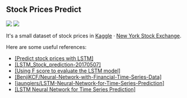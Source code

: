 ## Stock Prices Predict
![](https://img.shields.io/badge/Python-3.6.1-brightgreen.svg) ![](https://img.shields.io/badge/Keras-2.0.6-yellowgreen.svg)

It's a small dataset of stock prices in [Kaggle](https://www.kaggle.com/) · [New York Stock Exchange](https://www.kaggle.com/dgawlik/nyse). 

Here are some useful references:
- [[Predict stock prices with LSTM]](https://www.kaggle.com/pablocastilla/predict-stock-prices-with-lstm)
- [[LSTM_Stock_prediction-20170507]](https://www.kaggle.com/benjibb/lstm-stock-prediction-20170507)
- [[Using F score to evaluate the LSTM model]](https://www.kaggle.com/amberhahn/using-f-score-to-evaluate-the-lstm-model/code)
- [[BenjiKCF/Neural-Network-with-Financial-Time-Series-Data]](https://github.com/BenjiKCF/Neural-Network-with-Financial-Time-Series-Data)
- [[jaungiers/LSTM-Neural-Network-for-Time-Series-Prediction]](https://github.com/jaungiers/LSTM-Neural-Network-for-Time-Series-Prediction)
- [[LSTM Neural Network for Time Series Prediction]](http://www.jakob-aungiers.com/articles/a/LSTM-Neural-Network-for-Time-Series-Prediction)
